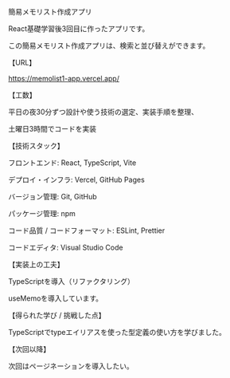 簡易メモリスト作成アプリ

React基礎学習後3回目に作ったアプリです。

この簡易メモリスト作成アプリは、検索と並び替えができます。

【URL】

https://memolist1-app.vercel.app/

【工数】

平日の夜30分ずつ設計や使う技術の選定、実装手順を整理、

土曜日3時間でコードを実装

【技術スタック】

フロントエンド: React, TypeScript, Vite

デプロイ・インフラ: Vercel, GitHub Pages

バージョン管理: Git, GitHub

パッケージ管理: npm

コード品質 / コードフォーマット: ESLint, Prettier

コードエディタ: Visual Studio Code

【実装上の工夫】

TypeScriptを導入（リファクタリング）

useMemoを導入しています。

【得られた学び / 挑戦した点】

TypeScriptでtypeエイリアスを使った型定義の使い方を学びました。

【次回以降】

次回はページネーションを導入したい。


